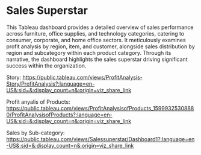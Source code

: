 # Sales Superstar
This Tableau dashboard provides a detailed overview of sales performance across furniture, office supplies, and technology categories, catering to consumer, corporate, and home office sectors. It meticulously examines profit analysis by region, item, and customer, alongside sales distribution by region and subcategory within each product category. Through its narrative, the dashboard highlights the sales superstar driving significant success within the organization.  

Story: https://public.tableau.com/views/ProfitAnalysis-Story/ProfitAnalysis?:language=en-US&:sid=&:display_count=n&:origin=viz_share_link  

Profit anyalis of Products: https://public.tableau.com/views/ProfitAnalysisofProducts_15999325308880/ProfitAnalysisofProducts?:language=en-US&:sid=&:display_count=n&:origin=viz_share_link  

Sales by Sub-category: https://public.tableau.com/views/Salessuperstar/Dashboard1?:language=en-US&:sid=&:display_count=n&:origin=viz_share_link

